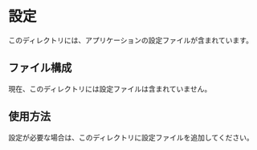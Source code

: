 # 設定

このディレクトリには、アプリケーションの設定ファイルが含まれています。

## ファイル構成

現在、このディレクトリには設定ファイルは含まれていません。

## 使用方法

設定が必要な場合は、このディレクトリに設定ファイルを追加してください。 